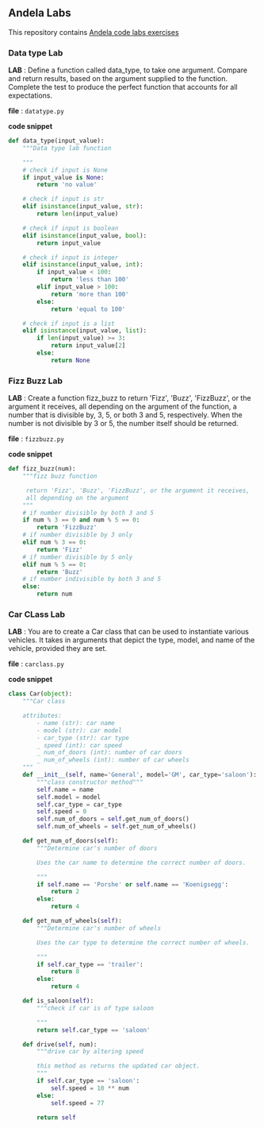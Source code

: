 ## Andela Labs

This repository contains [Andela code labs exercises](http://labs.andela.com)

### Data type Lab


**LAB** : Define a function called data_type, to take one argument. 
Compare and return results, based on the argument supplied to the function. 
Complete the test to produce the perfect function that accounts for all expectations.

**file** : `datatype.py`

**code snippet**

```python
def data_type(input_value):
    """Data type lab function

    """
    # check if input is None
    if input_value is None:
        return 'no value'

    # check if input is str
    elif isinstance(input_value, str):
        return len(input_value)

    # check if input is boolean
    elif isinstance(input_value, bool):
        return input_value

    # check if input is integer
    elif isinstance(input_value, int):
        if input_value < 100:
            return 'less than 100'
        elif input_value > 100:
            return 'more than 100'
        else:
            return 'equal to 100'

    # check if input is a list
    elif isinstance(input_value, list):
        if len(input_value) >= 3:
            return input_value[2]
        else:
            return None
```


### Fizz Buzz Lab

**LAB** : Create a function fizz_buzz to return 'Fizz', 'Buzz', 'FizzBuzz', 
or the argument it receives, all depending on the argument of the function, 
a number that is divisible by, 3, 5, or both 3 and 5, respectively.
When the number is not divisible by 3 or 5, the number itself should be returned.

**file** : `fizzbuzz.py`

**code snippet**

```python
def fizz_buzz(num):
    """fizz buzz function

     return 'Fizz', 'Buzz', 'FizzBuzz', or the argument it receives,
     all depending on the argument
    """
    # if number divisible by both 3 and 5
    if num % 3 == 0 and num % 5 == 0:
        return 'FizzBuzz'
    # if number divisible by 3 only
    elif num % 3 == 0:
        return 'Fizz'
    # if number divisible by 5 only
    elif num % 5 == 0:
        return 'Buzz'
    # if number indivisible by both 3 and 5
    else:
        return num
```

### Car CLass Lab

**LAB** : You are to create a Car class that can be used to instantiate 
various vehicles. It takes in arguments that depict the type, model, 
and name of the vehicle, provided they are set.

**file** : `carclass.py`

**code snippet**

```python
class Car(object):
    """Car class

    attributes:
        - name (str): car name
        - model (str): car model
        - car_type (str): car type
        _ speed (int): car speed
        _ num_of_doors (int): number of car doors
        _ num_of_wheels (int): number of car wheels
    """
    def __init__(self, name='General', model='GM', car_type='saloon'):
        """class constructor method"""
        self.name = name
        self.model = model
        self.car_type = car_type
        self.speed = 0
        self.num_of_doors = self.get_num_of_doors()
        self.num_of_wheels = self.get_num_of_wheels()

    def get_num_of_doors(self):
        """Determine car's number of doors

        Uses the car name to determine the correct number of doors.

        """
        if self.name == 'Porshe' or self.name == 'Koenigsegg':
            return 2
        else:
            return 4

    def get_num_of_wheels(self):
        """Determine car's number of wheels

        Uses the car type to determine the correct number of wheels.

        """
        if self.car_type == 'trailer':
            return 8
        else:
            return 4

    def is_saloon(self):
        """check if car is of type saloon

        """
        return self.car_type == 'saloon'

    def drive(self, num):
        """drive car by altering speed

        this method as returns the updated car object.
        """
        if self.car_type == 'saloon':
            self.speed = 10 ** num
        else:
            self.speed = 77

        return self
```